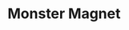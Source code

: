 ---
title: "Monster Magnet"
summary: "Monster Magnet is an American rock band. Hailing from Red Bank, New Jersey, the group was founded in 1989 by Dave Wyndorf , John McBain and Tim Cronin ; they have since gone through several lineup changes, leaving Wyndorf as the only constant member. Monster Magnet has released ten studio albums to date, and they are best known for their 1990s hits \"Negasonic Teenage Warhead\" and \"Space Lord\". The band has also been credited for developing and popularizing the stoner rock genre, along with Masters of Reality, Kyuss, Fu Manchu and Sleep."
slug: "monster-magnet"
image: "monster-magnet.jpg"
apple_music_artist_url: "None"
wikipedia_url: "https://en.wikipedia.org/wiki/Monster_Magnet"
---